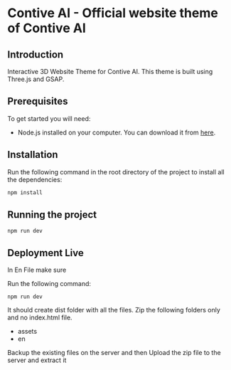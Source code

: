# Contive AI - Official website theme of Contive AI

## Introduction

Interactive 3D Website Theme for Contive AI. This theme is built using Three.js and GSAP.

## Prerequisites

To get started you will need:

- Node.js installed on your computer. You can download it from [here](https://nodejs.org/en/download/).

## Installation

Run the following command in the root directory of the project to install all the dependencies:

```bash
npm install
```

## Running the project

```
npm run dev
```

## Deployment Live

In En File make sure

Run the following command:
```
npm run dev
```

It should create dist folder with all the files. Zip the following folders only and no index.html file.
- assets
- en

Backup the existing files on the server and then
Upload the zip file to the server and extract it